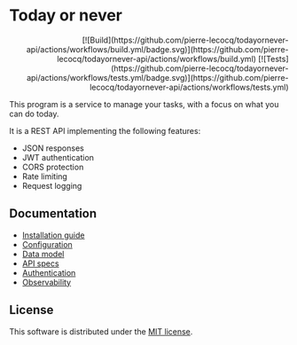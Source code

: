 # Today or never

<p align="right">
[![Build](https://github.com/pierre-lecocq/todayornever-api/actions/workflows/build.yml/badge.svg)](https://github.com/pierre-lecocq/todayornever-api/actions/workflows/build.yml) [![Tests](https://github.com/pierre-lecocq/todayornever-api/actions/workflows/tests.yml/badge.svg)](https://github.com/pierre-lecocq/todayornever-api/actions/workflows/tests.yml)
</p>

This program is a service to manage your tasks, with a focus on what you can do today.

It is a REST API implementing the following features:

- JSON responses
- JWT authentication
- CORS protection
- Rate limiting
- Request logging

## Documentation

- [Installation guide](./docs/install.md)
- [Configuration](./docs/configuration.md)
- [Data model](./docs/model.md)
- [API specs](./docs/api.md)
- [Authentication](./docs/authentication.md)
- [Observability](./docs/observability.md)

## License

This software is distributed under the [MIT license](./LICENSE).
